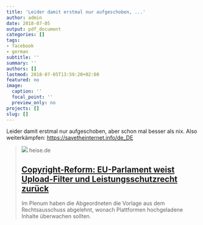 ```yaml
---
title: 'Leider damit erstmal nur aufgeschoben, ...'
author: admin
date: 2018-07-05
output: pdf_document
categories: []
tags:
- facebook
- german
subtitle: ''
summary: ''
authors: []
lastmod: 2018-07-05T13:59:20+02:00
featured: no
image:
  caption: ''
  focal_point: ''
  preview_only: no
projects: []
slug: []
---
```

Leider damit erstmal nur aufgeschoben, aber schon mal besser als nix. Also weiterkämpfen: https://savetheinternet.info/de_DE
> [![](https://heise.cloudimg.io/bound/1200x1200/q85.png-lossy-85.webp-lossy-85.foil1/_www-heise-de_/imgs/18/2/4/5/6/3/2/1/EU-Justiz-52477ad5711cbcfe-1d5dbfee94bae782-21efff124fb75f0a-08dc01ce98c565f2.png)](https://www.heise.de/newsticker/meldung/Copyright-Reform-EU-Parlament-weist-Upload-Filter-und-Leistungsschutzrecht-zurueck-4100485.html)
> heise.de
> ## [Copyright-Reform: EU-Parlament weist Upload-Filter und Leistungsschutzrecht zurück](https://www.heise.de/newsticker/meldung/Copyright-Reform-EU-Parlament-weist-Upload-Filter-und-Leistungsschutzrecht-zurueck-4100485.html)
>
>Im Plenum haben die Abgeordneten die Vorlage aus dem Rechtsausschuss abgelehnt, wonach Plattformen hochgeladene Inhalte überwachen sollten.

